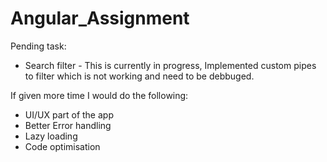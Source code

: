 # Angular_Assignment

Pending task:
- Search filter - This is currently in progress, Implemented custom pipes to filter which is not working and need to be debbuged. 

If given more time I would do the following:
- UI/UX part of the app
- Better Error handling
- Lazy loading
- Code optimisation